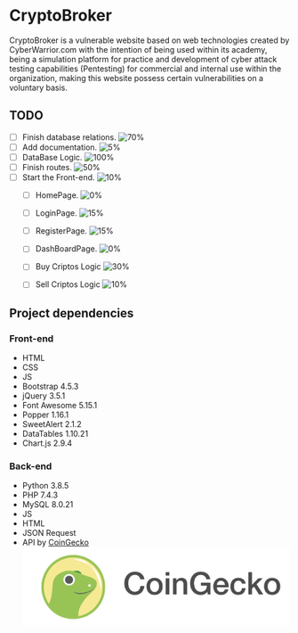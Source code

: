 # CryptoBroker

CryptoBroker is a vulnerable website based on web technologies created by CyberWarrior.com with the intention of being used within its academy, being a simulation platform for practice and development of cyber attack testing capabilities (Pentesting) for commercial and internal use within the organization, making this website possess certain vulnerabilities on a voluntary basis.

## TODO

- [ ] Finish database relations. ![70%](https://progress-bar.dev/70)
- [ ] Add documentation. ![5%](https://progress-bar.dev/5)
- [ ] DataBase Logic. ![100%](https://progress-bar.dev/100)
- [ ] Finish routes. ![50%](https://progress-bar.dev/50)
- [ ] Start the Front-end. ![10%](https://progress-bar.dev/10)
    - [ ] HomePage. ![0%](https://progress-bar.dev/0)

    - [ ] LoginPage. ![15%](https://progress-bar.dev/15)
    - [ ] RegisterPage. ![15%](https://progress-bar.dev/15)
    - [ ] DashBoardPage. ![0%](https://progress-bar.dev/0?title=beta)
    - [ ] Buy Criptos Logic ![30%](https://progress-bar.dev/30)
    - [ ] Sell Criptos Logic ![10%](https://progress-bar.dev/10)

## Project dependencies

### Front-end
- HTML
- CSS
- JS
- Bootstrap 4.5.3
- jQuery 3.5.1
- Font Awesome 5.15.1
- Popper 1.16.1
- SweetAlert 2.1.2
- DataTables 1.10.21
- Chart.js 2.9.4

### Back-end

- Python 3.8.5
- PHP 7.4.3
- MySQL 8.0.21
- JS
- HTML
- JSON Request
- API by [CoinGecko](https://www.coingecko.com/)
![70%](images/CG.png)
